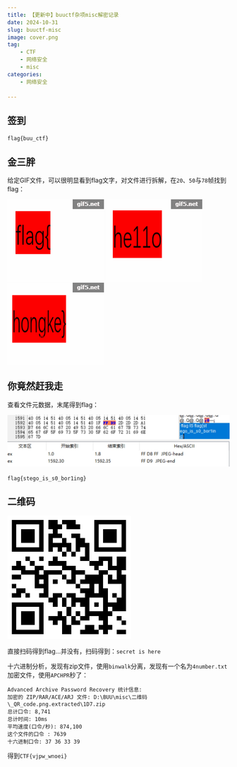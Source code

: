 ```yaml
---
title: 【更新中】buuctf杂项misc解密记录
date: 2024-10-31
slug: buuctf-misc
image: cover.png
tag: 
    - CTF
    - 网络安全
    - misc
categories: 
    - 网络安全

---
```


## 签到

`flag{buu_ctf}`

## 金三胖

给定GIF文件，可以很明显看到flag文字，对文件进行拆解，在`20`、`50`与`78`帧找到flag：

![20](j_20.png) ![50](j_50.png) ![78](j_78.png)

## 你竟然赶我走

查看文件元数据，末尾得到flag：

![sc1](sc1.png)

`flag{stego_is_s0_bor1ing}`

## 二维码

![qrcode](QR_code.png)

直接扫码得到flag...并没有，扫码得到：`secret is here`

十六进制分析，发现有zip文件，使用`binwalk`分离，发现有一个名为`4number.txt`加密文件，使用`APCHPR`秒了：

````
Advanced Archive Password Recovery 统计信息:
加密的 ZIP/RAR/ACE/ARJ 文件: D:\BUU\misc\二维码\_QR_code.png.extracted\1D7.zip
总计口令: 8,741
总计时间: 10ms 
平均速度(口令/秒): 874,100
这个文件的口令 : 7639
十六进制口令: 37 36 33 39 
````

得到`CTF{vjpw_wnoei}`